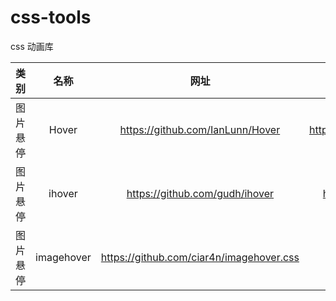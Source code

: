 # css-tools
css 动画库



| 类别        | 名称   |  网址  | 备注|
| :--------:   | :-----:  |  :-----: |:----:  |
| 图片悬停    | Hover | https://github.com/IanLunn/Hover|http://ianlunn.github.io/Hover/#effects|
| 图片悬停    | ihover | https://github.com/gudh/ihover|http://gudh.github.io/ihover/dist/|
| 图片悬停    | imagehover | https://github.com/ciar4n/imagehover.css|http://www.imagehover.io/|
